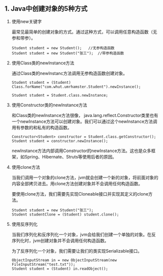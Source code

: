 <h2 id="1">1. Java中创建对象的5种方式</h2>

1. 使用new关键字
   
   最常见最简单的创建对象的方式。通过这种方式，可以调用任意构造函数（无参和带参）。

       Student student = new Student();   //无参构造函数
       Student student = new Student("张三");  //带参构造函数

2. 使用Class类的newInstance方法
   
   通过Class类的newInstanc方法调用无参构造函数创建对象。

       Student student = (Student) Class.forName("com.whut.umrhamster.Student").newInstance();

       Student student = Student.class.newInstance;

3. 使用Constructor类的newInstance方法
   
   和Class类的newInstance方法很像， java.lang.reflect.Constructor类里也有一个newInstance方法可以创建对象。我们可以通过这个newInstance方法调用有参数的和私有的构造函数。

   
       Constructor<Student> constructor = Student.class.getConstructor();
       Student student = constructor.newInstance();

   newInstance方法内部调用Constructor的newInstance方法。这也是众多框架，如Spring、Hibernate、Struts等使用后者的原因。

4. 使用clone方法

   当我们调用一个对象的clone方法，jvm就会创建一个新的对象，将前面对象的内容全部拷贝进去。用clone方法创建对象并不会调用任何构造函数。

   要使用clone方法，我们需要先实现Cloneable接口并实现其定义的clone方法。

       Student student = new Student("张三");
       Student studentClone = (Student) student.clone();

5. 使用反序列化
   
   当我们序列化和反序列化一个对象，jvm会给我们创建一个单独的对象。在反序列化时，jvm创建对象并不会调用任何构造函数。

   为了反序列化一个对象，我们需要让我们的类实现Serializable接口。

       ObjectInputStream in = new ObjectInputStream(new FileInputStream("test.txt"));
       Student student = (Student) in.readObject();

